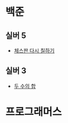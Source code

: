 # 백준

## 실버 5
- [체스판 다시 칠하기](https://www.acmicpc.net/problem/1018)

## 실버 3
- [두 수의 합](https://www.acmicpc.net/problem/3273)

# 프로그래머스